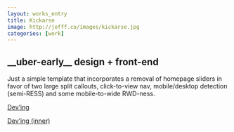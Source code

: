```yaml
---
layout: works_entry
title: Kickarse
image: http://jefff.co/images/kickarse.jpg
categories: [work]
---
```


<h2 data-icon="⚒">__uber-early__ design + front-end</h2>

Just a simple template that incorporates a removal of homepage sliders in favor of two large split callouts, click-to-view nav, mobile/desktop detection (semi-RESS) and some mobile-to-wide RWD-ness.

<a href="http://jefff.co/misc/kickarse" class="button" data-icon="✈">Dev&rsquo;ing</a>

<a href="http://jefff.co/misc/kickarse/inner.php" class="button" data-icon="✈">Dev&rsquo;ing (inner)</a>